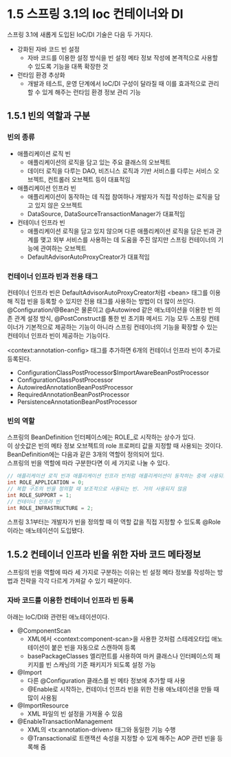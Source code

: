 # 1.5 스프링 3.1의 Ioc 컨테이너와 DI

스프링 3.1에 새롭게 도입된 IoC/DI 기술은 다음 두 가지다.

- 강화된 자바 코드 빈 설정
  - 자바 코드를 이용한 설정 방식을 빈 설정 메타 정보 작성에 본격적으로 사용할 수 있도록 기능을 대폭 확장한 것
- 런타임 환경 추상화
  - 개발과 테스트, 운영 단계에서 IoC/DI 구성이 달라질 때 이를 효과적으로 관리할 수 있게 해주는 런타임 환경 정보 관리 기능

## 1.5.1 빈의 역할과 구분

### 빈의 종류

- 애플리케이션 로직 빈
  - 애플리케이션의 로직을 담고 있는 주요 클래스의 오브젝트
  - 데이터 로직을 다루는 DAO, 비즈니스 로직과 기반 서비스를 다루는 서비스 오브젝트, 컨트롤러 오브젝트 등이 대표적임
- 애플리케이션 인프라 빈
  - 애플리케이션이 동작하는 데 직접 참여하나 개발자가 직접 작성하는 로직을 담고 있지 않은 오브젝트
  - DataSource, DataSourceTransactionManager가 대표적임
- 컨테이너 인프라 빈
  - 애플리케이션 로직을 담고 있지 않으며 다른 애플리케이션 로직을 담은 빈과 관계를 맺고 외부 서비스를 사용하는 데 도움을 주진 않지만 스프링 컨테이너의 기능에 관여하는 오브젝트
  - DefaultAdvisorAutoProxyCreator가 대표적임

### 컨테이너 인프라 빈과 전용 태그

컨테이너 인프라 빈은 DefaultAdvisorAutoProxyCreator처럼 \<bean> 태그를 이용해 직접 빈을 등록할 수 있지만 전용 태그를 사용하는 방법이 더 많이 쓰인다.  
@Configuration/@Bean은 물론이고 @Autowired 같은 애노테이션을 이용한 빈 의존 관계 설정 방식, @PostConstruct를 통한 빈 초기화 메서드 기능 모두 스프링 컨테이너가 기본적으로 제공하는 기능이 아니라 스프링 컨테이너의 기능을 확장할 수 있는 컨테이너 인프라 빈이 제공하는 기능이다.

\<context:annotation-config> 태그를 추가하면 6개의 컨테이너 인프라 빈이 추가로 등록된다.

- ConfigurationClassPostProcessor$ImportAwareBeanPostProcessor
- ConfigurationClassPostProcessor
- AutowiredAnnotationBeanPostProcessor
- RequiredAnnotationBeanPostProcessor
- PersistenceAnnotationBeanPostProcessor

### 빈의 역할

스프링의 BeanDefinition 인터페이스에는 ROLE_로 시작하는 상수가 있다.  
이 상숫값은 빈의 메타 정보 오브젝트의 role 프로퍼티 값을 지정할 때 사용되는 것이다.  
BeanDefinition에는 다음과 같은 3개의 역할이 정의되어 있다.  
스프링의 빈을 역할에 따라 구분한다면 이 세 가지로 나눌 수 있다.

```java
// 애플리케이션 로직 빈과 애플리케이션 인프라 빈처럼 애플리케이션이 동작하는 중에 사용되는 빈
int ROLE_APPLICATION = 0;
// 복합 구조의 빈을 정의할 때 보조적으로 사용되는 빈. 거의 사용되지 않음
int ROLE_SUPPORT = 1;
// 컨테이너 인프라 빈
int ROLE_INFRASTRUCTURE = 2;
```

스프링 3.1부터는 개발자가 빈을 정의할 때 이 역할 값을 직접 지정할 수 있도록 @Role이라는 애노테이션이 도입됐다.

## 1.5.2 컨테이너 인프라 빈을 위한 자바 코드 메타정보

스프링의 빈을 역할에 따라 세 가지로 구분하는 이유는 빈 설정 메타 정보를 작성하는 방법과 전략을 각각 다르게 가져갈 수 있기 때문이다.

### 자바 코드를 이용한 컨테이너 인프라 빈 등록

아래는 IoC/DI와 관련된 애노테이션이다.

- @ComponentScan
  - XML에서 \<context:component-scan>을 사용한 것처럼 스테레오타입 애노테이션이 붙은 빈을 자동으로 스캔하여 등록
  - basePackageClasses 엘리먼트를 사용하여 마커 클래스나 인터페이스의 패키지를 빈 스캐닝의 기준 패키지가 되도록 설정 가능
- @Import
  - 다른 @Configuration 클래스를 빈 메타 정보에 추가할 때 사용
  - @Enable로 시작하는, 컨테이너 인프라 빈을 위한 전용 애노테이션을 만들 때 많이 사용됨
- @ImportResource
  - XML 파일의 빈 설정을 가져올 수 있음
- @EnableTransactionManagement
  - XML의 \<tx:annotation-driven> 태그와 동일한 기능 수행
  - @Transactional로 트랜잭션 속성을 지정할 수 있게 해주는 AOP 관련 빈을 등록해 줌
